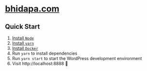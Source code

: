 # [bhidapa.com](https://bhidapa.com)

## Quick Start

1. [Install `Node`](https://nodejs.org/en/download/)
1. [Install `yarn`](https://classic.yarnpkg.com/lang/en/docs/install/)
1. [Install `Docker`](https://docs.docker.com/get-docker/)
1. Run `yarn` to install dependencies
1. Run `yarn start` to start the WordPress development environment
1. Visit http://localhost:8888 🚀
